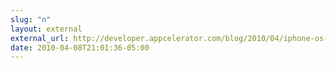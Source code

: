 ```yaml
---
slug: "n"
layout: external
external_url: http://developer.appcelerator.com/blog/2010/04/iphone-os-4-0-announcement-and-our-commitment-to-you.html
date: 2010-04-08T21:01:36-05:00
---
```

